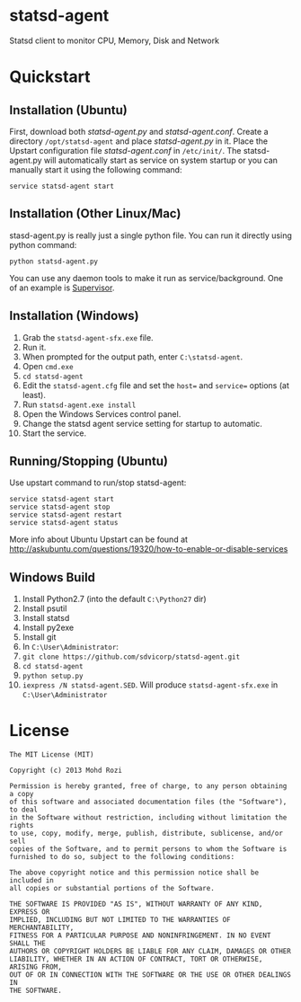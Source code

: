 statsd-agent
============

Statsd client to monitor CPU, Memory, Disk and Network

Quickstart
============

## Installation (Ubuntu)
First, download both *statsd-agent.py* and *statsd-agent.conf*. Create a directory `/opt/statsd-agent` and place *statsd-agent.py* in it. Place the Upstart configuration file *statsd-agent.conf* in `/etc/init/`. The statsd-agent.py will automatically start as service on system startup or you can manually start it using the following command:
```
service statsd-agent start
```

## Installation (Other Linux/Mac)
stasd-agent.py is really just a single python file. You can run it directly using python command:
```
python statsd-agent.py
```
You can use any daemon tools to make it run as service/background. One of an example is [Supervisor](http://supervisord.org/).

## Installation (Windows)
1. Grab the `statsd-agent-sfx.exe` file. 
2. Run it. 
3. When prompted for the output path, enter `C:\statsd-agent`.
4. Open `cmd.exe`
5. `cd statsd-agent`
6. Edit the `statsd-agent.cfg` file and set the `host=` and `service=` options (at least).
7. Run `statsd-agent.exe install`
8. Open the Windows Services control panel.
9. Change the statsd agent service setting for startup to automatic.
10. Start the service.

## Running/Stopping (Ubuntu)
Use upstart command to run/stop statsd-agent:
```
service statsd-agent start
service statsd-agent stop
service statsd-agent restart
service statsd-agent status
```
More info about Ubuntu Upstart can be found at http://askubuntu.com/questions/19320/how-to-enable-or-disable-services


## Windows Build

1. Install Python2.7 (into the default `C:\Python27` dir)
2. Install psutil 
3. Install statsd
4. Install py2exe
5. Install git
6. In `C:\User\Administrator`:
7. `git clone https://github.com/sdvicorp/statsd-agent.git`
8. `cd statsd-agent`
9. `python setup.py`
10. `iexpress /N statsd-agent.SED`. Will produce `statsd-agent-sfx.exe` in `C:\User\Administrator`

License
============

    The MIT License (MIT)
    
    Copyright (c) 2013 Mohd Rozi
    
    Permission is hereby granted, free of charge, to any person obtaining a copy
    of this software and associated documentation files (the "Software"), to deal
    in the Software without restriction, including without limitation the rights
    to use, copy, modify, merge, publish, distribute, sublicense, and/or sell
    copies of the Software, and to permit persons to whom the Software is
    furnished to do so, subject to the following conditions:
    
    The above copyright notice and this permission notice shall be included in
    all copies or substantial portions of the Software.
    
    THE SOFTWARE IS PROVIDED "AS IS", WITHOUT WARRANTY OF ANY KIND, EXPRESS OR
    IMPLIED, INCLUDING BUT NOT LIMITED TO THE WARRANTIES OF MERCHANTABILITY,
    FITNESS FOR A PARTICULAR PURPOSE AND NONINFRINGEMENT. IN NO EVENT SHALL THE
    AUTHORS OR COPYRIGHT HOLDERS BE LIABLE FOR ANY CLAIM, DAMAGES OR OTHER
    LIABILITY, WHETHER IN AN ACTION OF CONTRACT, TORT OR OTHERWISE, ARISING FROM,
    OUT OF OR IN CONNECTION WITH THE SOFTWARE OR THE USE OR OTHER DEALINGS IN
    THE SOFTWARE.
